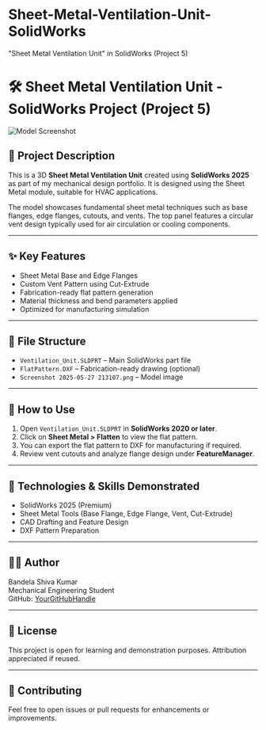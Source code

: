 # Sheet-Metal-Ventilation-Unit-SolidWorks
"Sheet Metal Ventilation Unit" in SolidWorks (Project 5)

# 🛠️ Sheet Metal Ventilation Unit - SolidWorks Project (Project 5)

![Model Screenshot](Screenshot%202025-05-27%20213107.png)

## 📌 Project Description

This is a 3D **Sheet Metal Ventilation Unit** created using **SolidWorks 2025** as part of my mechanical design portfolio. It is designed using the Sheet Metal module, suitable for HVAC applications.

The model showcases fundamental sheet metal techniques such as base flanges, edge flanges, cutouts, and vents. The top panel features a circular vent design typically used for air circulation or cooling components.

---

## ✨ Key Features

- Sheet Metal Base and Edge Flanges
- Custom Vent Pattern using Cut-Extrude
- Fabrication-ready flat pattern generation
- Material thickness and bend parameters applied
- Optimized for manufacturing simulation

---

## 📂 File Structure

- `Ventilation_Unit.SLDPRT` – Main SolidWorks part file
- `FlatPattern.DXF` – Fabrication-ready drawing (optional)
- `Screenshot 2025-05-27 213107.png` – Model image

---

## 🚀 How to Use

1. Open `Ventilation_Unit.SLDPRT` in **SolidWorks 2020 or later**.
2. Click on **Sheet Metal > Flatten** to view the flat pattern.
3. You can export the flat pattern to DXF for manufacturing if required.
4. Review vent cutouts and analyze flange design under **FeatureManager**.

---

## 🧰 Technologies & Skills Demonstrated

- SolidWorks 2025 (Premium)
- Sheet Metal Tools (Base Flange, Edge Flange, Vent, Cut-Extrude)
- CAD Drafting and Feature Design
- DXF Pattern Preparation

---

## 👨‍💻 Author

Bandela Shiva Kumar  
Mechanical Engineering Student  
GitHub: [YourGitHubHandle]([https://github.com/YourGitHubHandle](http://github.com/BandelaShivaKumar))

---

## 📃 License

This project is open for learning and demonstration purposes. Attribution appreciated if reused.

---

## 📢 Contributing

Feel free to open issues or pull requests for enhancements or improvements.

